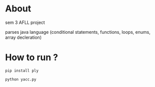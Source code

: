 # About
sem 3 AFLL project

parses java language (conditional statements, functions, loops, enums, array decleration)


# How to run ?
`pip install ply
`

`python yacc.py`
